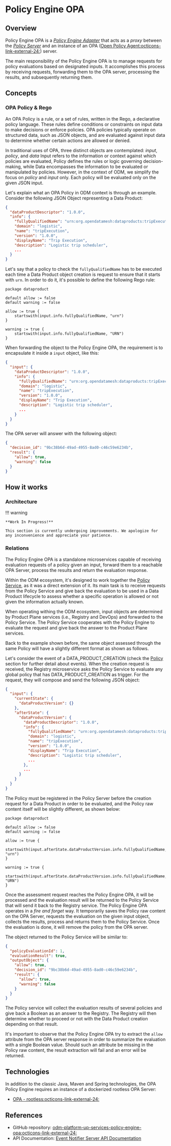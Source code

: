# Policy Engine OPA

## Overview

Policy Engine OPA is a [_Policy Engine Adapter_](../index.md) that acts as a _proxy_
between the [_Policy Server_](../../../product-plane/policy.md) and an instance of an OPA (<a href="https://www.openpolicyagent.org/" target="_blank">Open Policy Agent:octicons-link-external-24:</a>) server.

The main responsibility of the Policy Engine OPA is
to manage requests for policy evaluations based on designated inputs.
It accomplishes this process by receiving requests, forwarding them to the OPA server,
processing the results, and subsequently returning them.

<!--
--non più vera come parte
Moreover,
the Policy Engine OPA oversees the deployment of policies onto the OPA server
and ensures synchronization with policies stored in the Policy Server,
particularly those earmarked for handling by the Policy Engine OPA.
-->

## Concepts

### OPA Policy & Rego
An OPA Policy is a rule, or a set of rules, written in the Rego, a declarative policy language.
These rules define conditions or constraints on input data to make decisions or enforce policies.
OPA policies typically operate on structured data, such as JSON objects, 
and are evaluated against input data to determine whether certain actions are allowed or denied.

In traditional uses of OPA, three distinct objects are contemplated: *input*, *policy*, and *data*
Input refers to the information or context against which policies are evaluated,
Policy defines the rules or logic governing decision-making,
while Data encompasses the information to be evaluated or manipulated by policies.
However, in the context of ODM, we simplify the focus on *policy* and *input* only.
Each policy will be evaluated only on the given JSON input.

Let's explain what an OPA Policy in ODM context is through an example.
Consider the following JSON Object representing a Data Product:
```json
{
  "dataProductDescriptor": "1.0.0", 
  "info": {
    "fullyQualifiedName": "urn:org.opendatamesh:dataproducts:tripExecution", 
    "domain": "logistic", 
    "name": "tripExecution", 
    "version": "1.0.0", 
    "displayName": "Trip Execution", 
    "description": "Logistic trip scheduler",
    ...
  }
}
```

Let's say that a policy to check the `fullyQualifiedName` has to be executed 
each time a Data Product object creation is request to ensure that it starts with `urn`.
In order to do it, it's possible to define the following Rego rule:
```rego
package dataproduct

default allow := false
default warning := false

allow := true {
    startswith(input.info.fullyQualifiedName, "urn")
}

warning := true {
    startswith(input.info.fullyQualifiedName, "URN")
}
```

When forwarding the object to the Policy Engine OPA,
the requirement is to encapsulate it inside a `input` object, like this:

```json
{
  "input": {
    "dataProductDescriptor": "1.0.0", 
    "info": {
      "fullyQualifiedName": "urn:org.opendatamesh:dataproducts:tripExecution", 
      "domain": "logistic", 
      "name": "tripExecution", 
      "version": "1.0.0", 
      "displayName": "Trip Execution", 
      "description": "Logistic trip scheduler",
      ...
    }
  }
}
```

The OPA server will answer with the following object: 
```json
{
  "decision_id": "9bc38b6d-49ad-4955-8ad0-c46c59e6234b",
  "result": {
    "allow": true,
    "warning": false
  }
}
```


## How it works

### Architecture

!!! warning

    **Work In Progress!**

    This section is currently undergoing improvements. We apologize for any inconvenience and appreciate your patience.

### Relations

The Policy Engine OPA is a standalone microservices capable of receiving evaluation requests of a policy given an input,
forward them to a reachable OPA Server, process the results and return the evaluation response.

Within the ODM ecosystem, it's designed to work together the [Policy Service](../../../product-plane/policy.md), 
as it was a direct extension of it.
Its main task is to receive requests from the Policy Service and give back the evaluation to be used in a Data Product 
lifecycle to assess whether a specific operation is allowed or not given the information actually known.

When operating withing the ODM ecosystem, input objects are determined by Product Plane services
(i.e., Registry and DevOps) and forwarded to the Policy Service.
The Policy Service cooperates with the Policy Engine to evaluate the request
and give back the answer to the Product Plane services.

Back to the example shown before,
the same object assessed through the same Policy will have a slightly different format as shown as follows.

Let's consider the event of a DATA_PRODUCT_CREATION 
(check the [Policy](../../../product-plane/policy.md) section for further detail about events).
When the creation request is received, the Registry microservice asks the Policy Service to evaluate any
global policy that has DATA_PRODUCT_CREATION as trigger.
For the request, they will compose and send the following JSON object:
```json
{
  "input": {
    "currentState": {
      "dataProductVersion": {}
    }, 
    "afterState": {
      "dataProductVersion": {
        "dataProductDescriptor": "1.0.0", 
        "info": {
          "fullyQualifiedName": "urn:org.opendatamesh:dataproducts:tripExecution", 
          "domain": "logistic", 
          "name": "tripExecution", 
          "version": "1.0.0", 
          "displayName": "Trip Execution", 
          "description": "Logistic trip scheduler", 
          ...
        }, 
        ...
      }
    }
  }
}
```
The Policy must be registered in the Policy Server before the creation request for a Data Product in order to be evaluated, 
and the Policy raw content itself will be slightly different, as shown below:
```rego
package dataproduct

default allow := false
default warning := false

allow := true {
    startswith(input.afterState.dataProductVersion.info.fullyQualifiedName, "urn")
}

warning := true {
    startswith(input.afterState.dataProductVersion.info.fullyQualifiedName, "URN")
}
```

Once the assessment request reaches the Policy Engine OPA, it will be processed
and the evaluation result will be returned to the Policy Service that will send it back to the Registry service.
The Policy Engine OPA operates in a *fire and forget* way.
It temporarily saves the Policy raw content on the OPA Server, requests the evaluation on the given input object, 
collects the results, process and returns them to the Policy Service.
Once the evaluation is done, it will remove the policy from the OPA server.

The object returned to the Policy Service will be similar to:
```json
{
  "policyEvaluationId": 1, 
  "evaluationResult": true, 
  "outputObject": {
    "allow": true, 
    "decision_id": "9bc38b6d-49ad-4955-8ad0-c46c59e6234b",
    "result": {
      "allow": true,
      "warning": false
    }
  }
}
```
The Policy service will collect the evaluation results of several policies and give back a Boolean as an answer
to the Registry.
The Registry will then determine whether to proceed or not with the Data Product creation depending on that result.

It's important to observe that the Policy Engine OPA try to extract the `allow` attribute from the OPA server response
in order to summarize the evaluation with a single Boolean value.
Should such an attribute be missing in the Policy raw content,
the result extraction will fail and an error will be returned.

## Technologies

In addition to the classic Java, Maven and Spring technologies, the OPA Policy Engine requires an instance of a dockerized rootless OPA Server:

* <a href="https://hub.docker.com/layers/openpolicyagent/opa/latest-rootless/images/sha256-b8d2ca87f0241531433d106473bbe3661b7c9be735c447daefa164f2c3942b8d?context=explore" target="_blank">OPA - rootless:octicons-link-external-24:</a>


## References

* GitHub repository: <a href="https://github.com/opendatamesh-initiative/odm-platform-up-services-policy-engine-opa" target="_blank">odm-platform-up-services-policy-engine-opa:octicons-link-external-24:</a>
* API Documentation: [Event Notifier Server API Documentation](../../../../api-doc/utility-plane/adapters/policyengineopa.md)